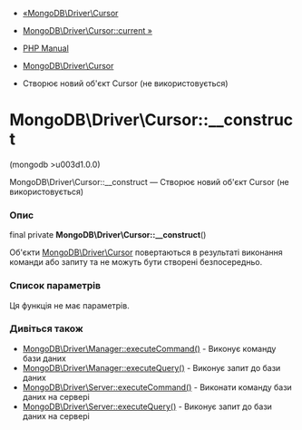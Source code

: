 - [«MongoDB\Driver\Cursor](class.mongodb-driver-cursor.md)
- [MongoDB\Driver\Cursor::current
»](mongodb-driver-cursor.current.md)

- [PHP Manual](index.md)
- [MongoDB\Driver\Cursor](class.mongodb-driver-cursor.md)
- Створює новий об'єкт Cursor (не використовується)

# MongoDB\Driver\Cursor::\_\_construct

(mongodb \>u003d1.0.0)

MongoDB\Driver\Cursor::\_\_construct — Створює новий об'єкт Cursor (не
використовується)

### Опис

final private **MongoDB\Driver\Cursor::\_\_construct**()

Об'єкти [MongoDB\Driver\Cursor](class.mongodb-driver-cursor.md)
повертаються в результаті виконання команди або запиту та не можуть бути
створені безпосередньо.

### Список параметрів

Ця функція не має параметрів.

### Дивіться також

- [MongoDB\Driver\Manager::executeCommand()](mongodb-driver-manager.executecommand.md) -
Виконує команду бази даних
- [MongoDB\Driver\Manager::executeQuery()](mongodb-driver-manager.executequery.md) -
Виконує запит до бази даних
- [MongoDB\Driver\Server::executeCommand()](mongodb-driver-server.executecommand.md) -
Виконати команду бази даних на сервері
- [MongoDB\Driver\Server::executeQuery()](mongodb-driver-server.executequery.md) -
Виконує запит до бази даних на сервері
